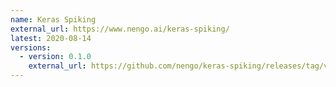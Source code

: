 ```yaml
---
name: Keras Spiking
external_url: https://www.nengo.ai/keras-spiking/
latest: 2020-08-14
versions:
  - version: 0.1.0
    external_url: https://github.com/nengo/keras-spiking/releases/tag/v0.1.0
---
```

